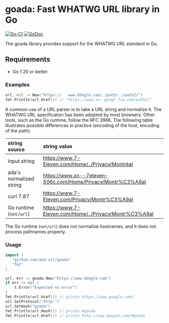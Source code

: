 # goada: Fast WHATWG URL library in Go
[![Go-CI](https://github.com/ada-url/goada/actions/workflows/ubuntu.yml/badge.svg)](https://github.com/ada-url/goada/actions/workflows/ubuntu.yml) 
[![GoDoc](https://godoc.org/github.com/ada-url/goada?status.svg)](https://godoc.org/github.com/ada-url/goada)

The goada library provides support for the WHATWG URL standard in Go.

## Requirements

- Go 1.20 or better.


### Examples

```Go
url, nil := New("https://	www.GOoglé.com/./path/../path2/")
fmt.Println(url.Href()) // "https://www.xn--googl-fsa.com/path2/"
```


A common use of a URL parser is to take a URL string and normalize it. 
The WHATWG URL specification has been adopted by most browsers.  Other tools, such as the Go runtime, follow the RFC 3986. 
The following table illustrates possible differences in practice (encoding of the host, encoding of the path):

| string source | string value |
|:--------------|:--------------|
| input string | https://www.7-Eleven.com/Home/../Privacy/Montréal |
| ada's normalized string | https://www.xn--7eleven-506c.com/Home/Privacy/Montr%C3%A9al |
| curl 7.87 | https://www.7-Eleven.com/Privacy/Montr%C3%A9al |
| Go runtime (`net/url`) | https://www.7-Eleven.com/Home/../Privacy/Montr%C3%A9al |

The Go runtime (`net/url`) does not normalize hostnames, and it does not process pathnames properly.

### Usage

```Go
import (
   "github.com/ada-url/goada"
   "fmt"
)

url, err := goada.New("https://www.GOogle.com")
if err != nil {
    t.Error("Expected no error")
}
fmt.Println(url.Href()) // prints https://www.google.com/
url.SetProtocol("http:")
url.SetHash("goada")
fmt.Println(url.Hash()) // prints #goada
fmt.Println(url.Href()) // prints http://www.google.com/#goada
```
